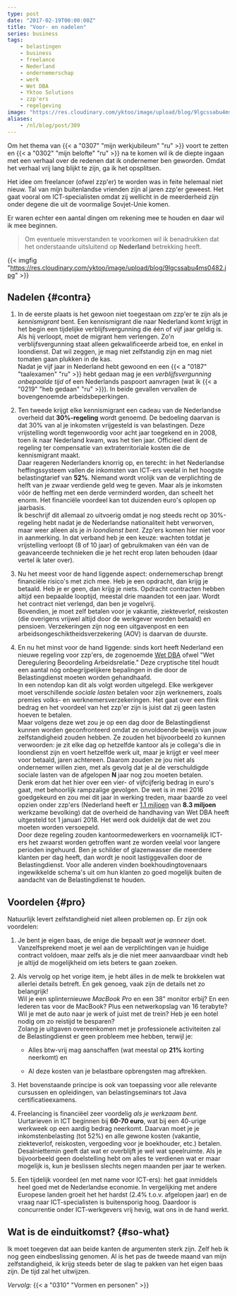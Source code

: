```yaml
---
type: post
date: "2017-02-19T00:00:00Z"
title: "Voor- en nadelen"
series: business
tags:
    - belastingen
    - business
    - freelance
    - Nederland
    - ondernemerschap
    - werk
    - Wet DBA
    - Yktoo Solutions
    - zzp'ers
    - regelgeving
image: "https://res.cloudinary.com/yktoo/image/upload/blog/9lgcssabu4ms0482.jpg"
aliases:
    - /nl/blog/post/309
---
```


Om het thema van {{< a "0307" "mijn werkjubileum" "ru" >}} voort te zetten en {{< a "0302" "mijn belofte" "ru" >}} na te komen wil ik de diepte ingaan met een verhaal over de redenen dat ik ondernemer ben geworden. Omdat het verhaal vrij lang blijkt te zijn, ga ik het opsplitsen.

Het idee om freelancer (ofwel zzp'er) te worden was in feite helemaal niet nieuw. Tal van mijn buitenlandse vrienden zijn al jaren zzp'er geweest. Het gaat vooral om ICT-specialisten omdat zij wellicht in de meerderheid zijn onder degene die uit de voormalige Sovjet-Unie komen.

<!--more-->

Er waren echter een aantal dingen om rekening mee te houden en daar wil ik mee beginnen.

> Om eventuele misverstanden te voorkomen wil ik benadrukken dat het onderstaande uitsluitend op **Nederland** betrekking heeft.

{{< imgfig "https://res.cloudinary.com/yktoo/image/upload/blog/9lgcssabu4ms0482.jpg" >}}

## Nadelen {#contra}

1. In de eerste plaats is het gewoon niet toegestaan om zzp'er te zijn als je *kennismigrant* bent. Een kennismigrant die naar Nederland komt krijgt in het begin een tijdelijke verblijfsvergunning die één of vijf jaar geldig is. Als hij verloopt, moet de migrant hem verlengen. Zo'n verblijfsvergunning staat alleen gekwalificeerde arbeid toe, en enkel in loondienst. Dat wil zeggen, je mag niet zelfstandig zijn en mag niet tomaten gaan plukken in de kas.\
Nadat je vijf jaar in Nederland hebt gewoond en een {{< a "0187" "taalexamen" "ru" >}} hebt gedaan mag je een *verblijfsvergunning onbepaalde tijd* of een Nederlands paspoort aanvragen (wat ik {{< a "0219" "heb gedaan" "ru" >}}). In beide gevallen vervallen de bovengenoemde arbeidsbeperkingen.

2. Ten tweede krijgt elke kennismigrant een cadeau van de Nederlandse overheid dat **30%-regeling** wordt genoemd. De bedoeling daarvan is dat 30% van al je inkomsten vrijgesteld is van belastingen. Deze vrijstelling wordt tegenwoordig voor acht jaar toegekend en in 2008, toen ik naar Nederland kwam, was het tien jaar. Officieel dient de regeling ter compensatie van extraterritoriale kosten die de kennismigrant maakt.\
Daar reageren Nederlanders knorrig op, en terecht: in het Nederlandse heffingssysteem vallen de inkomsten van ICT-ers veelal in het hoogste belastingtarief van **52%**. Niemand wordt vrolijk van de verplichting de helft van je zwaar verdiende geld weg te geven. Maar als je inkomsten vóór de heffing met een derde verminderd worden, dan scheelt het enorm. Het financiële voordeel kan tot duizenden euro's oplopen op jaarbasis.\
Ik beschrijf dit allemaal zo uitvoerig omdat je nog steeds recht op 30%-regeling hebt nadat je de Nederlandse nationaliteit hebt verworven, maar weer alleen als je *in loondienst bent*. Zzp'ers komen hier niet voor in aanmerking. In dat verband heb je een keuze: wachten totdat je vrijstelling verloopt (8 of 10 jaar) of gebruikmaken van één van de geavanceerde technieken die je het recht erop laten behouden (daar vertel ik later over).

3. Nu het meest voor de hand liggende aspect: ondernemerschap brengt financiële risico's met zich mee. Heb je een opdracht, dan krijg je betaald. Heb je er geen, dan krijg je niets. Opdracht contracten hebben altijd een bepaalde looptijd, meestal drie maanden tot een jaar. Wordt het contract niet verlengd, dan ben je vogelvrij.\
Bovendien, je moet zelf betalen voor je vakantie, ziekteverlof, reiskosten (die overigens vrijwel altijd door de werkgever worden betaald) en pensioen. Verzekeringen zijn nog een uitgavenpost en een arbeidsongeschiktheidsverzekering (AOV) is daarvan de duurste.

4. En nu het minst voor de hand liggende: sinds kort heeft Nederland een nieuwe regeling voor zzp'ers, de zogenoemde [Wet DBA](https://www.belastingdienst.nl/dba) ofwel "Wet Deregulering Beoordeling Arbeidsrelatie." Deze cryptische titel houdt een aantal nóg onbegrijpelijkere bepalingen in die door de Belastingdienst moeten worden gehandhaafd.\
In een notendop kan dit als volgt worden uitgelegd. Elke werkgever moet verschillende *sociale lasten* betalen voor zijn werknemers, zoals premies volks- en werknemersverzekeringen. Het gaat over een flink bedrag en het voordeel van het zzp'er zijn is juist dat zij geen lasten hoeven te betalen.\
Maar volgens deze wet zou je op een dag door de Belastingdienst kunnen worden geconfronteerd omdat ze onvoldoende bewijs van jouw zelfstandigheid zouden hebben. Ze zouden het bijvoorbeeld zo kunnen verwoorden: je zit elke dag op hetzelfde kantoor als je collega's die in loondienst zijn en voert hetzelfde werk uit, maar je krijgt er veel meer voor betaald, jaren achtereen. Daarom zouden ze jou niet als ondernemer willen zien, met als gevolg dat je al de verschuldigde sociale lasten van de afgelopen **N** jaar nog zou moeten betalen.\
Denk erom dat het hier over een vier- of vijfcijferig bedrag in euro's gaat, met behoorlijk rampzalige gevolgen. De wet is in mei 2016 goedgekeurd en zou mei dit jaar in werking treden, maar baarde zo veel opzien onder zzp'ers (Nederland heeft er [1.1 miljoen](https://www.cbs.nl/-/media/imported/documents/2016/53/2016st01-werknemers-en-zelfstandigen.pdf) van **8.3 miljoen** werkzame bevolking) dat de overheid de handhaving van Wet DBA heeft uitgesteld tot 1 januari 2018. Het werd ook duidelijk dat de wet zou moeten worden versoepeld.\
Door deze regeling zouden kantoormedewerkers en voornamelijk ICT-ers het zwaarst worden getroffen want ze worden veelal voor langere perioden ingehuurd. Ben je schilder of glazenwasser die meerdere klanten per dag heeft, dan wordt je nooit lastiggevallen door de Belastingdienst. Voor alle anderen vinden boekhoudingtovenaars ingewikkelde schema's uit om hun klanten zo goed mogelijk buiten de aandacht van de Belastingdienst te houden.

## Voordelen {#pro}

Natuurlijk levert zelfstandigheid niet alleen problemen op. Er zijn ook voordelen:

1. Je bent je eigen baas, de enige die bepaalt *wat* je *wanneer* doet. Vanzelfsprekend moet je wel aan de verplichtingen van je huidige contract voldoen, maar zelfs als je die niet meer aanvaardbaar vindt heb je altijd de mogelijkheid om iets beters te gaan zoeken.

2. Als vervolg op het vorige item, je hebt álles in de melk te brokkelen wat allerlei details betreft. En gek genoeg, vaak zijn de details net zo belangrijk!\
Wil je een splinternieuwe *MacBook Pro* en een 38" monitor erbij? En een lederen tas voor de MacBook? Plus een netwerkopslag van 16 terabyte? Wil je met de auto naar je werk of juist met de trein? Heb je een hotel nodig om zo reistijd te besparen?\
Zolang je uitgaven overeenkomen met je professionele activiteiten zal de Belastingdienst er geen probleem mee hebben, terwijl je:

    * Alles btw-vrij mag aanschaffen (wat meestal op **21%** korting neerkomt) en

    * Al deze kosten van je belastbare opbrengsten mag aftrekken.

3. Het bovenstaande principe is ook van toepassing voor alle relevante cursussen en opleidingen, van belastingseminars tot Java certificatieexamens.

4. Freelancing is financiëel zeer voordelig *als je werkzaam bent*. Uurtarieven in ICT beginnen bij **60-70 euro**, wat bij een 40-urige werkweek op een aardig bedrag neerkomt. Daarvan moet je je inkomstenbelasting (tot 52%) en alle gewone kosten (vakantie, ziekteverlof, reiskosten, vergoeding voor je boekhouder, etc.) betalen. Desalniettemin geeft dat wat er overblijft je wel wat speelruimte. Als je bijvoorbeeld geen doelstelling hebt om alles te verdienen wat er maar mogelijk is, kun je beslissen slechts negen maanden per jaar te werken.

5. Een tijdelijk voordeel (en met name voor ICT-ers): het gaat inmiddels heel goed met de Nederlandse economie. In vergelijking met andere Europese landen groeit het het hardst (2.4% t.o.v. afgelopen jaar) en de vraag naar ICT-specialisten is buitensporig hoog. Daardoor is concurrentie onder ICT-werkgevers vrij hevig, wat ons in de hand werkt.

## Wat is de einduitkomst? {#so-what}

Ik moet toegeven dat aan beide kanten de argumenten sterk zijn. Zelf heb ik nog geen eindbeslissing genomen. Al is het pas de tweede maand van mijn zelfstandigheid, ik krijg steeds beter de slag te pakken van het eigen baas zijn. De tijd zal het uitwijzen.

*Vervolg:* {{< a "0310" "Vormen en personen" >}}
